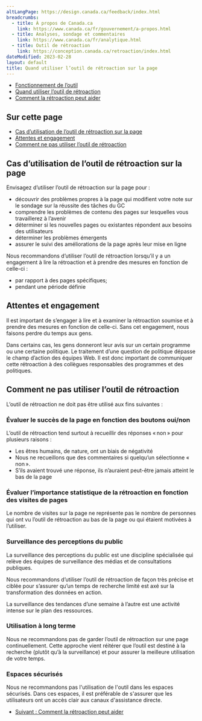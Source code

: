 ```yaml
---
altLangPage: https://design.canada.ca/feedback/index.html
breadcrumbs:
  - title: À propos de Canada.ca
    link: https://www.canada.ca/fr/gouvernement/a-propos.html
  - title: Analyses, sondage et commentaires
    link: https://www.canada.ca/fr/analytique.html
  - title: Outil de rétroaction
    link: https://conception.canada.ca/retroaction/index.html
dateModified: 2023-02-28
layout: default
title: Quand utiliser l’outil de rétroaction sur la page
---
```

<div class="gc-stp-stp">
<div class="row">
<ul class="toc lst-spcd col-md-12">
<li class="col-md-4 col-sm-6"><a class="list-group-item" href="fonctionnement.html">Fonctionnement de l’outil</a></li>
<li class="col-md-4 col-sm-6"><a class="list-group-item active" href="quand.html">Quand utiliser l’outil de rétroaction</a></li>
<li class="col-md-4 col-sm-6"><a class="list-group-item" href="ameliorer.html">Comment la rétroaction peut aider</a></li>
</ul>
</div>
</div>
			    
## Sur cette page

*   [Cas d’utilisation de l’outil de rétroaction sur la page](#cas-d'utilisation-de-l'outil-de-rétroaction)
*   [Attentes et engagement](#attentes-et-engagement)
*   [Comment ne pas utiliser l’outil de rétroaction]("#comment-ne-pas-utiliser-l'outil-de-rétroaction")

## Cas d’utilisation de l’outil de rétroaction sur la page

Envisagez d’utiliser l’outil de rétroaction sur la page pour :

*   découvrir des problèmes propres à la page qui modifient votre note sur le sondage sur la réussite des tâches du GC
*   comprendre les problèmes de contenu des pages sur lesquelles vous travaillerez à l’avenir
*   déterminer si les nouvelles pages ou existantes répondent aux besoins des utilisateurs
*   déterminer les problèmes émergents
*   assurer le suivi des améliorations de la page après leur mise en ligne

Nous recommandons d’utiliser l’outil de rétroaction lorsqu’il y a un engagement à lire la rétroaction et à prendre des mesures en fonction de celle-ci :

*   par rapport à des pages spécifiques;
*   pendant une période définie

## Attentes et engagement

Il est important de s’engager à lire et à examiner la rétroaction soumise et à prendre des mesures en fonction de celle-ci. Sans cet engagement, nous faisons perdre du temps aux gens.

Dans certains cas, les gens donneront leur avis sur un certain programme ou une certaine politique. Le traitement d’une question de politique dépasse le champ d’action des équipes Web. Il est donc important de communiquer cette rétroaction à des collègues responsables des programmes et des politiques.

## Comment ne pas utiliser l’outil de rétroaction

L’outil de rétroaction ne doit pas être utilisé aux fins suivantes :

### Évaluer le succès de la page en fonction des boutons oui/non

L’outil de rétroaction tend surtout à recueillir des réponses « non » pour plusieurs raisons :

*   Les êtres humains, de nature, ont un biais de négativité
*   Nous ne recueillons que des commentaires si quelqu’un sélectionne « non ».
*   S’ils avaient trouvé une réponse, ils n’auraient peut-être jamais atteint le bas de la page

### Évaluer l’importance statistique de la rétroaction en fonction des visites de pages

Le nombre de visites sur la page ne représente pas le nombre de personnes qui ont vu l’outil de rétroaction au bas de la page ou qui étaient motivées à l’utiliser.

### Surveillance des perceptions du public

La surveillance des perceptions du public est une discipline spécialisée qui relève des équipes de surveillance des médias et de consultations publiques.

Nous recommandons d’utiliser l’outil de rétroaction de façon très précise et ciblée pour s’assurer qu’un temps de recherche limité est axé sur la transformation des données en action.

La surveillance des tendances d’une semaine à l’autre est une activité intense sur le plan des ressources.

### Utilisation à long terme

Nous ne recommandons pas de garder l’outil de rétroaction sur une page continuellement. Cette approche vient réitérer que l’outil est destiné à la recherche (plutôt qu’à la surveillance) et pour assurer la meilleure utilisation de votre temps.

### Espaces sécurisés

Nous ne recommandons pas l'utilisation de l'outil dans les espaces sécurisés. Dans ces espaces, il est préférable de s'assurer que les utilisateurs ont un accès clair aux canaux d'assistance directe.					
					 
<nav role="navigation" class="mrgn-bttm-lg">
<ul class="pager">
<li class="next"><a href="ameliorer.html" rel="next">Suivant : Comment la rétroaction peut aider</a></li>
</ul>
</nav>
